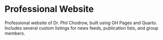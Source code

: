 # Professional Website

Professional website of Dr. Phil Chodrow, built using GH Pages and Quarto. Includes several custom listings for news feeds, publication lists, and group members. 



